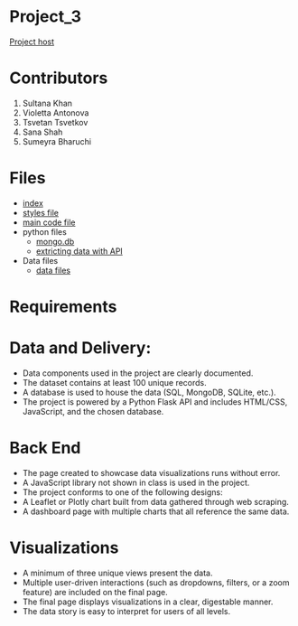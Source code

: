 # Project_3

[Project host](https://violettaantonova.github.io/Project_3/)

# Contributors
1. Sultana Khan
2. Violetta Antonova
3. Tsvetan Tsvetkov
4. Sana Shah
5. Sumeyra Bharuchi

# Files
  - [index](index.html)
  - [styles file](static/css/style.css)
  - [main code file](static/js/plots.js)
  - python files
    - [mongo.db](python/Crime_in_Uk.ipynb)
    - [extricting data with API](python/extracting_data.ipynb)
  - Data files
    - [data files](static/data)

# Requirements
# Data and Delivery:

 - Data components used in the project are clearly documented.
 - The dataset contains at least 100 unique records. 
 - A database is used to house the data (SQL, MongoDB, SQLite, etc.).
 - The project is powered by a Python Flask API and includes HTML/CSS, JavaScript, and the chosen database. 

# Back End 

 - The page created to showcase data visualizations runs without error. 
 - A JavaScript library not shown in class is used in the project. 
 - The project conforms to one of the following designs: 
 - A Leaflet or Plotly chart built from data gathered through web scraping.
 - A dashboard page with multiple charts that all reference the same data.
 
# Visualizations 

 - A minimum of three unique views present the data. 
 - Multiple user-driven interactions (such as dropdowns, filters, or a zoom feature) are included on the final page. 
 - The final page displays visualizations in a clear, digestable manner. 
 - The data story is easy to interpret for users of all levels. 
